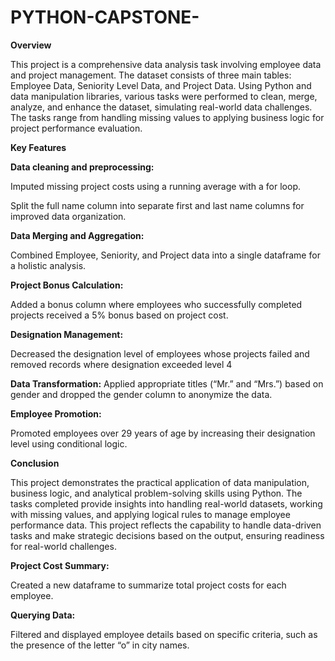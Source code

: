 # PYTHON-CAPSTONE-
**Overview**


This project is a comprehensive data analysis task involving employee data and project management. The dataset consists of three main tables: Employee Data, Seniority Level Data, and Project Data. Using Python and data manipulation libraries, various tasks were performed to clean, merge, analyze, and enhance the dataset, simulating real-world data challenges. The tasks range from handling missing values to applying business logic for project performance evaluation. 

**Key Features** 

**Data cleaning and preprocessing:** 

Imputed missing project costs using a running average with a for loop. 

Split the full name column into separate first and last name columns for improved data organization. 

**Data Merging and Aggregation:**

Combined Employee, Seniority, and Project data into a single dataframe for a holistic analysis.

**Project Bonus Calculation:**

Added a bonus column where employees who successfully completed projects received a 5% bonus based on project cost.

**Designation Management:**

Decreased the designation level of employees whose projects failed and removed records where designation exceeded level 4

**Data Transformation:**
Applied appropriate titles (“Mr.” and “Mrs.”) based on gender and dropped the gender column to anonymize the data.

**Employee Promotion:**

Promoted employees over 29 years of age by increasing their designation level using conditional logic. 

**Conclusion**

This project demonstrates the practical application of data manipulation, business logic, and analytical problem-solving skills using Python. The tasks completed provide insights into handling real-world datasets, working with missing values, and applying logical rules to manage employee performance data. This project reflects the capability to handle data-driven tasks and make strategic decisions based on the output, ensuring readiness for real-world challenges.

**Project Cost Summary:**

Created a new dataframe to summarize total project costs for each employee.

**Querying Data:**

Filtered and displayed employee details based on specific criteria, such as the presence of the letter “o” in city names.
